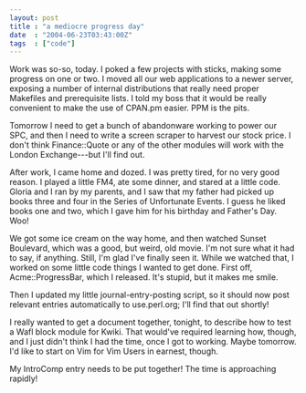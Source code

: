 ```yaml
---
layout: post
title : "a mediocre progress day"
date  : "2004-06-23T03:43:00Z"
tags  : ["code"]
---
```

Work was so-so, today.  I poked a few projects with sticks, making some progress on one or two.  I moved all our web applications to a newer server, exposing a number of internal distributions that really need proper Makefiles and prerequisite lists.  I told my boss that it would be really convenient to make the use of CPAN.pm easier.  PPM is the pits.

Tomorrow I need to get a bunch of abandonware working to power our SPC, and then I need to write a screen scraper to harvest our stock price.  I don't think Finance::Quote or any of the other modules will work with the London Exchange---but I'll find out.

After work, I came home and dozed.  I was pretty tired, for no very good reason.  I played a little FM4, ate some dinner, and stared at a little code. Gloria and I ran by my parents, and I saw that my father had picked up books three and four in the Series of Unfortunate Events.  I guess he liked books one and two, which I gave him for his birthday and Father's Day.  Woo!

We got some ice cream on the way home, and then watched Sunset Boulevard, which was a good, but weird, old movie.  I'm not sure what it had to say, if anything.  Still, I'm glad I've finally seen it.  While we watched that, I worked on some little code things I wanted to get done.  First off, Acme::ProgressBar, which I released.  It's stupid, but it makes me smile.

Then I updated my little journal-entry-posting script, so it should now post relevant entries automatically to use.perl.org; I'll find that out shortly!

I really wanted to get a document together, tonight, to describe how to test a Wafl block module for Kwiki.  That would've required learning how, though, and I just didn't think I had the time, once I got to working.  Maybe tomorrow. I'd like to start on Vim for Vim Users in earnest, though.

My IntroComp entry needs to be put together!  The time is approaching rapidly!

